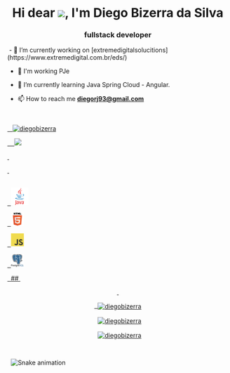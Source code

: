 <h1 align="center">Hi dear <img src="https://raw.githubusercontent.com/kaueMarques/kaueMarques/master/hi.gif" width="30px">, I'm Diego Bizerra da Silva</h1>

<h3 align="center">fullstack developer</h3> - 🔭 I’m currently working on [extremedigitalsolucitions](https://www.extremedigital.com.br/eds/)

- 👯 I'm working PJe

- 🌱 I’m currently learning Java Spring Cloud - Angular.

- 📫 How to reach me **diegorj93@gmail.com** 

<div>

  <a href="https://github.com/dgsilva">

   <img height="180em" src="https://github-readme-stats.vercel.app/api?username=diegobizerra&show_icons=true&theme=dracula" alt="diegobizerra"/>

    <img height="180em" src="https://github-readme-stats.vercel.app/api/top-langs/?username=diegobizerra&layout=compact&langs_count=168&theme=dracula"/>

 </div> <div style="display: inline_block"><br>

  <img src="https://raw.githubusercontent.com/devicons/devicon/master/icons/java/java-original-wordmark.svg" alt="java" width="40" height="40"/>

  <img src="https://raw.githubusercontent.com/devicons/devicon/master/icons/html5/html5-original-wordmark.svg" alt="html5"  width="30" height="30"/>
  
  <img src="https://raw.githubusercontent.com/devicons/devicon/master/icons/javascript/javascript-original.svg" alt="javascript" width="30" height="30"/>

  <img src="https://raw.githubusercontent.com/devicons/devicon/master/icons/postgresql/postgresql-original-wordmark.svg" alt="postgresql" width="30" height="30"/>

</div>

  ## <div align="center">  

  <a href="https://www.linkedin.com/in/diegob1/" target="_blank"><img align="center" src="https://cdn.jsdelivr.net/npm/simple-icons@3.0.1/icons/linkedin.svg" alt="diegobizerra" height="20" width="20" /></a>

  <a href="https://www.facebook.com/diego.bizerradasilva" target="_blank"><img align="center" src="https://cdn.jsdelivr.net/npm/simple-icons@3.0.1/icons/facebook.svg" alt="diegobizerra" height="20" width="20" /></a>

  <a href="https://www.instagram.com/diegobrj/" target="_blank"><img align="center" src="https://cdn.jsdelivr.net/npm/simple-icons@3.0.1/icons/instagram.svg" alt="diegobizerra" height="20" width="20" /></a>

  </div>

  ![Snake animation](https://github.com/diegobizerra/diegobizerra/blob/output/github-contribution-grid-snake.svg)


